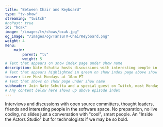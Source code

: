 ```yaml
---
title: "Between Chair and Keyboard"
type: "tv-show"
streaming: "twitch"
#noPast: true
id: "bcak"
image: "/images/tv/shows/bcak.jpg"
og_image: "/images/og/TanzuTV-ChairKeyboard.png"
weight: 4
menu:
    main:
        parent: "tv"
        weight: 5
# Text that appears on show index page under show name
description: Nate Schutta hosts discussions with interesting people in software.
# Text that appears highlighted in green on show index page above show name
teaser: Live Most Mondays at 10am PT
# Text that shows on show page under show name
subheader: Join Nate Schutta and a special guest on Twitch, most Mondays at 10am PT.
# Any content below here shows up above episode index
---
```

Interviews and discussions with open source committers, thought leaders, friends and interesting people in the software space. No preparation, no live coding, no slides just a conversation with "cool", smart people. An "Inside the Actors Studio" but for technologists if we may be so bold.
